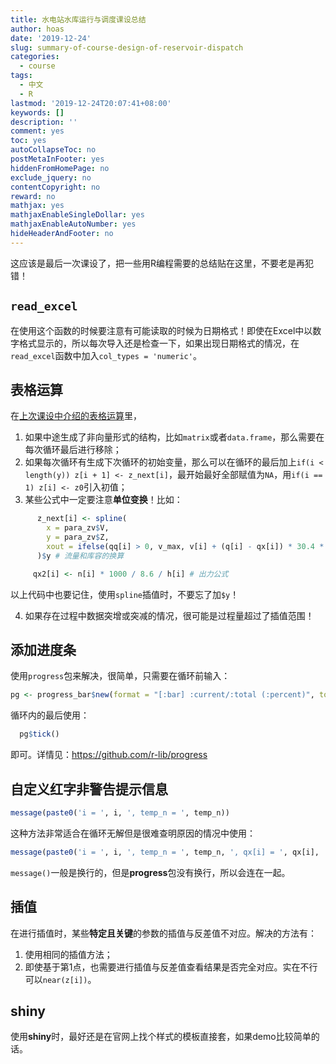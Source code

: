 ```yaml
---
title: 水电站水库运行与调度课设总结
author: hoas
date: '2019-12-24'
slug: summary-of-course-design-of-reservoir-dispatch
categories:
  - course
tags:
  - 中文
  - R
lastmod: '2019-12-24T20:07:41+08:00'
keywords: []
description: ''
comment: yes
toc: yes
autoCollapseToc: no
postMetaInFooter: yes
hiddenFromHomePage: no
exclude_jquery: no
contentCopyright: no
reward: no
mathjax: yes
mathjaxEnableSingleDollar: yes
mathjaxEnableAutoNumber: yes
hideHeaderAndFooter: no
---
```


这应该是最后一次课设了，把一些用R编程需要的总结贴在这里，不要老是再犯错！

<!--more-->

## `read_excel`

在使用这个函数的时候要注意有可能读取的时候为日期格式！即使在Excel中以数字格式显示的，所以每次导入还是检查一下，如果出现日期格式的情况，在`read_excel`函数中加入`col_types = 'numeric'`。

## 表格运算

在[上次课设中介绍的表格运算](https://hoas.xyz/post/summary-of-course-design/)里，

1. 如果中途生成了非向量形式的结构，比如`matrix`或者`data.frame`，那么需要在每次循环最后进行移除；
2. 如果每次循环有生成下次循环的初始变量，那么可以在循环的最后加上`if(i < length(y)) z[i + 1] <- z_next[i]`，最开始最好全部赋值为`NA`，用`if(i == 1) z[i] <- z0`引入初值；
3. 某些公式中一定要注意**单位变换**！比如：

```r
      z_next[i] <- spline(
        x = para_zv$V,
        y = para_zv$Z,
        xout = ifelse(qq[i] > 0, v_max, v[i] + (q[i] - qx[i]) * 30.4 * 24 * 60 * 60 / 100000000)
      )$y # 流量和库容的换算

	 qx2[i] <- n[i] * 1000 / 8.6 / h[i] # 出力公式
```

以上代码中也要记住，使用`spline`插值时，不要忘了加`$y`！

4. 如果存在过程中数据突增或突减的情况，很可能是过程量超过了插值范围！

## 添加进度条

使用`progress`包来解决，很简单，只需要在循环前输入：

```r
pg <- progress_bar$new(format = "[:bar] :current/:total (:percent)", total = length(y))
```

循环内的最后使用：

```r
  pg$tick()
```

即可。详情见：https://github.com/r-lib/progress

## 自定义红字非警告提示信息

```r
message(paste0('i = ', i, ', temp_n = ', temp_n))
```

这种方法非常适合在循环无解但是很难查明原因的情况中使用：

```r
message(paste0('i = ', i, ', temp_n = ', temp_n, ', qx[i] = ', qx[i], ', qx2[i] = ', qx2[i]))
```

`message()`一般是换行的，但是**progress**包没有换行，所以会连在一起。

## 插值

在进行插值时，某些**特定且关键**的参数的插值与反差值不对应。解决的方法有：

1. 使用相同的插值方法；
2. 即使基于第1点，也需要进行插值与反差值查看结果是否完全对应。实在不行可以`near(z[i])`。

## shiny

使用**shiny**时，最好还是在官网上找个样式的模板直接套，如果demo比较简单的话。